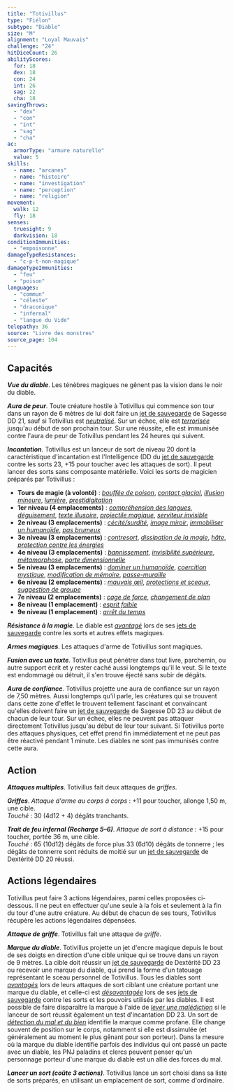 ```yaml
---
title: "Totivillus"
type: "Fiélon"
subtype: "Diable"
size: "M"
alignment: "Loyal Mauvais"
challenge: "24"
hitDiceCount: 26
abilityScores:
  for: 18
  dex: 18
  con: 24
  int: 26
  sag: 22
  cha: 18
savingThrows:
  - "dex"
  - "con"
  - "int"
  - "sag"
  - "cha"
ac:
  armorType: "armure naturelle"
  value: 5
skills:
  - name: "arcanes"
  - name: "histoire"
  - name: "investigation"
  - name: "perception"
  - name: "religion"
movement:
  walk: 12
  fly: 18
senses:
  truesight: 9
  darkvision: 18
conditionImmunities:
  - "empoisonne"
damageTypeResistances:
  - "c-p-t-non-magique"
damageTypeImmunities:
  - "feu"
  - "poison"
languages:
  - "commun"
  - "céleste"
  - "draconique"
  - "infernal"
  - "langue du Vide"
telepathy: 36
source: "Livre des monstres"
source_page: 104
---
```

## Capacités
_**Vue du diable**_. Les ténèbres magiques ne gênent pas la vision dans le noir du diable.

_**Aura de peur**_. Toute créature hostile à Totivillus qui commence son tour dans un rayon de 6 mètres de lui doit faire un [jet de sauvegarde](/utiliser-les-caracteristiques/#jets-de-sauvegarde) de Sagesse DD 21, sauf si Totivillus est [_neutralisé_](/gerer-la-sante-du-personnage/#neutralise). Sur un échec, elle est [_terrorisée_](/gerer-la-sante-du-personnage/#terrorise) jusqu'au début de son prochain tour. Sur une réussite, elle est immunisée contre l'aura de peur de Totivillus pendant les 24 heures qui suivent.

_**Incantation**_. Totivillus est un lanceur de sort de niveau 20 dont la caractéristique d'incantation est l'Intelligence (DD du [jet de sauvegarde](/utiliser-les-caracteristiques/#jets-de-sauvegarde) contre les sorts 23, +15 pour toucher avec les attaques de sort). Il peut lancer des sorts sans composante matérielle. Voici les sorts de magicien préparés par Totivillus :
* **Tours de magie (à volonté)** : [_bouffée de poison_](/grimoire/bouffee-de-poison/), [_contact glacial_](/grimoire/contact-glacial/), [_illusion mineure_](/grimoire/illusion-mineure/), [_lumière_](/grimoire/lumiere/), [_prestidigitation_](/grimoire/prestidigitation/)
* **1er niveau (4 emplacements)** : [_compréhension des langues_](/grimoire/comprehension-des-langues/), [_déguisement_](/grimoire/deguisement/), [_texte illusoire_](/grimoire/texte-illusoire/), [_projectile magique_](/grimoire/projectile-magique/), [_serviteur invisible_](/grimoire/serviteur-invisible/)
* **2e niveau (3 emplacements)** : [_cécité/surdité_](/grimoire/cecite-surdite/), [_image miroir_](/grimoire/image-miroir/), [_immobiliser un humanoïde_](/grimoire/immobiliser-un-humanoide/), [_pas brumeux_](/grimoire/pas-brumeux/)
* **3e niveau (3 emplacements)** : [_contresort_](/grimoire/contresort/), [_dissipation de la magie_](/grimoire/dissipation-de-la-magie/), [_hâte_](/grimoire/hate/), [_protection contre les énergies_](/grimoire/protection-contre-les-energies/)
* **4e niveau (3 emplacements)** : [_bannissement_](/grimoire/bannissement/), [_invisibilité supérieure_](/grimoire/invisibilite-superieure/), [_métamorphose_](/grimoire/metamorphose/), [_porte dimensionnelle_](/grimoire/porte-dimensionnelle/)
* **5e niveau (3 emplacements)** : [_dominer un humanoïde_](/grimoire/dominer-un-humanoide/), [_coercition mystique_](/grimoire/coercition-mystique/), [_modification de mémoire_](/grimoire/modification-de-memoire/), [_passe-muraille_](/grimoire/passe-muraille/)
* **6e niveau (2 emplacements)** : [_mauvais œil_](/grimoire/mauvais-oeil/), [_protections et sceaux_](/grimoire/protections-et-sceaux/), [_suggestion de groupe_](/grimoire/suggestion-de-groupe/)
* **7e niveau (2 emplacements)** : [_cage de force_](/grimoire/cage-de-force/), [_changement de plan_](/grimoire/changement-de-plan/)
* **8e niveau (1 emplacement)** : [_esprit faible_](/grimoire/esprit-faible/)
* **9e niveau (1 emplacement)** : [_arrêt du temps_](/grimoire/arret-du-temps/)

_**Résistance à la magie**_. Le diable est [_avantagé_](/utiliser-les-caracteristiques/#avantage-et-desavantage) lors de ses [jets de sauvegarde](/utiliser-les-caracteristiques/#jets-de-sauvegarde) contre les sorts et autres effets magiques.

_**Armes magiques**_. Les attaques d'arme de Totivillus sont magiques.

_**Fusion avec un texte**_. Totivillus peut pénétrer dans tout livre, parchemin, ou autre support écrit et y rester caché aussi longtemps qu'il le veut. Si le texte est endommagé ou détruit, il s'en trouve éjecté sans subir de dégâts.

_**Aura de confiance**_. Totivillus projette une aura de confiance sur un rayon de 7,50 mètres. Aussi longtemps qu'il parle, les créatures qui se trouvent dans cette zone d'effet le trouvent tellement fascinant et convaincant qu'elles doivent faire un [jet de sauvegarde](/utiliser-les-caracteristiques/#jets-de-sauvegarde) de Sagesse DD 23 au début de chacun de leur tour. Sur un échec, elles ne peuvent pas attaquer directement Totivillus jusqu'au début de leur tour suivant. Si Totivillus porte des attaques physiques, cet effet prend fin immédiatement et ne peut pas être réactivé pendant 1 minute. Les diables ne sont pas immunisés contre cette aura.

## Action
_**Attaques multiples**_. Totivillus fait deux attaques de _griffes_.

_**Griffes**_. _Attaque d'arme au corps à corps_ : +11 pour toucher, allonge 1,50 m, une cible.  
_Touché_ : 30 (4d12 + 4) dégâts tranchants.

_**Trait de feu infernal (Recharge 5–6)**_. _Attaque de sort à distance_ : +15 pour toucher, portée 36 m, une cible.  
_Touché_ : 65 (10d12) dégâts de force plus 33 (6d10) dégâts de tonnerre ; les dégâts de tonnerre sont réduits de moitié sur un [jet de sauvegarde](/utiliser-les-caracteristiques/#jets-de-sauvegarde) de Dextérité DD 20 réussi.

## Actions légendaires
Totivillus peut faire 3 actions légendaires, parmi celles proposées ci-dessous. Il ne peut en effectuer qu'une seule à la fois et seulement à la fin du tour d'une autre créature. Au début de chacun de ses tours, Totivillus récupère les actions légendaires dépensées.

_**Attaque de griffe**_. Totivillus fait une attaque de _griffe_.

_**Marque du diable**_. Totivillus projette un jet d'encre magique depuis le bout de ses doigts en direction d'une cible unique qui se trouve dans un rayon de 9 mètres. La cible doit réussir un [jet de sauvegarde](/utiliser-les-caracteristiques/#jets-de-sauvegarde) de Dextérité DD 23 ou recevoir une marque du diable, qui prend la forme d'un tatouage représentant le sceau personnel de Totivillus. Tous les diables sont [_avantagés_](/utiliser-les-caracteristiques/#avantage-et-desavantage) lors de leurs attaques de sort ciblant une créature portant une marque du diable, et celle-ci est [_désavantagée_](/utiliser-les-caracteristiques/#avantage-et-desavantage) lors de ses [jets de sauvegarde](/utiliser-les-caracteristiques/#jets-de-sauvegarde) contre les sorts et les pouvoirs utilisés par les diables. Il est possible de faire disparaître la marque à l'aide de [_lever une malédiction_](/grimoire/lever-une-malediction/) si le lanceur de sort réussit également un test d'incantation DD 23. Un sort de [_détection du mal et du bien_](/grimoire/detection-du-mal-et-du-bien/) identifie la marque comme profane. Elle change souvent de position sur le corps, notamment si elle est dissimulée (et généralement au moment le plus gênant pour son porteur). Dans la mesure où la marque du diable identifie parfois des individus qui ont passé un pacte avec un diable, les PNJ paladins et clercs peuvent penser qu'un personnage porteur d'une marque du diable est un allié des forces du mal.

_**Lancer un sort (coûte 3 actions)**_. Totivillus lance un sort choisi dans sa liste de sorts préparés, en utilisant un emplacement de sort, comme d'ordinaire.
